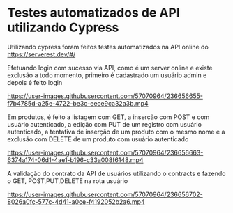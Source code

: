 # Testes automatizados de API utilizando Cypress

Utilizando cypress foram feitos testes automatizados na API online do https://serverest.dev/#/

Efetuando login com sucesso via API, como é  um server online e existe exclusão a todo momento, primeiro é cadastrado um usuário admin e depois é feito login

https://user-images.githubusercontent.com/57070964/236656655-f7b4785d-a25e-4722-be3c-eece9ca32a3b.mp4



Em produtos, é feito a listagem com GET, a inserção com POST e com usuário autenticado, a edição com PUT de um registro com usuário autenticado, a tentativa de inserção de um produto com o mesmo nome e a exclusão com DELETE de um produto com usuário autenticado

https://user-images.githubusercontent.com/57070964/236656663-6374a174-06d1-4ae1-b196-c33a008f6148.mp4

A validação do contrato da API de usuários utilizando o contracts e fazendo o GET, POST,PUT,DELETE na rota usuário

https://user-images.githubusercontent.com/57070964/236656702-8026a0fc-577c-4d41-a0ce-f4192052b2a6.mp4

